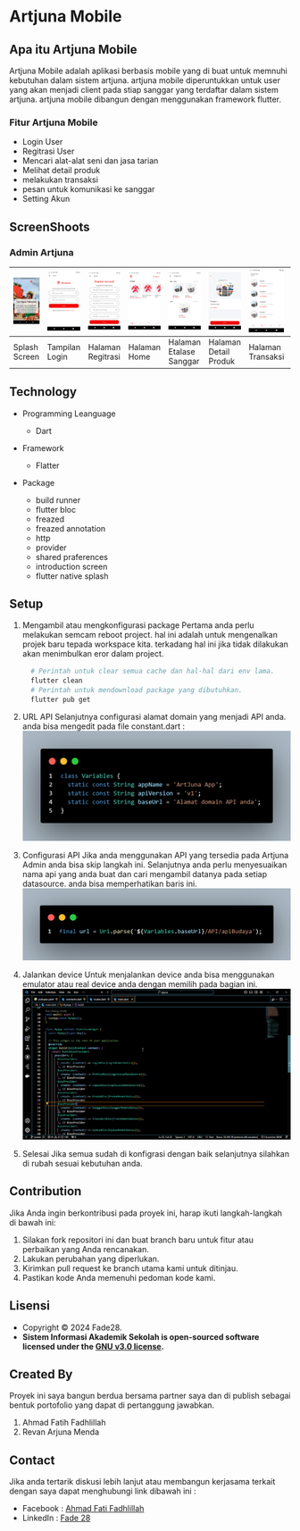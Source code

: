 # Artjuna Mobile

## Apa itu Artjuna Mobile

Artjuna Mobile adalah aplikasi berbasis mobile yang di buat untuk memnuhi kebutuhan dalam sistem artjuna. artjuna mobile diperuntukkan untuk user yang akan menjadi client pada stiap sanggar yang terdaftar dalam sistem artjuna. artjuna mobile dibangun dengan menggunakan framework flutter.

### Fitur Artjuna Mobile

* Login User
* Regitrasi User
* Mencari alat-alat seni dan jasa tarian
* Melihat detail produk
* melakukan transaksi
* pesan untuk komunikasi ke sanggar
* Setting Akun

## ScreenShoots

### Admin Artjuna

| ![splash](ss/splash.png) | ![login](ss/login.png) | ![Registrasi](ss/register.png) | ![Home](ss/home.png) | ![sanggar](ss/sanggar.png) | ![detail](ss/detail_produk.png) | ![transaksi](ss/transaksi.png) | ![dafpesan](ss/daftar_pesan.png) | ![pesan](ss/pesan.png) | ![profil](ss/profil.png) |
|--------------------------|------------------------|--------------------------------|----------------------|----------------------------|---------------------------------|--------------------------------|----------------------------------|------------------------|--------------------------|
| Splash Screen            | Tampilan Login         | Halaman Regitrasi              | Halaman Home         | Halaman Etalase Sanggar    | Halaman Detail Produk           | Halaman Transaksi              | Halaman Daftar Pesan             | Halaman Pesan          | Halaman Profil           |

## Technology

* Programming Leanguage
  * Dart

* Framework
  * Flatter

* Package
  * build runner
  * flutter bloc
  * freazed
  * freazed annotation
  * http
  * provider
  * shared praferences
  * introduction screen
  * flutter native splash

## Setup

1. Mengambil atau mengkonfigurasi package
   Pertama anda perlu melakukan semcam reboot project. hal ini adalah untuk mengenalkan projek baru tepada workspace kita. terkadang hal ini jika tidak dilakukan akan menimbulkan eror dalam project.
      ```PowerShell
        # Perintah untuk clear semua cache dan hal-hal dari env lama.
        flutter clean
        # Perintah untuk mendownload package yang dibutuhkan.
        flutter pub get
      ```
  
2. URL API
   Selanjutnya configurasi alamat domain yang menjadi API anda. anda bisa mengedit pada file constant.dart :
     ![domain API](ss/domain.png)
   
3. Configurasi API
   Jika anda menggunakan API yang tersedia pada Artjuna Admin anda bisa skip langkah ini. Selanjutnya anda perlu menyesuaikan nama api yang anda buat dan cari mengambil datanya pada setiap datasource. anda bisa memperhatikan baris ini.
   ![API](ss/api.png)
   
4. Jalankan device
   Untuk menjalankan device anda bisa menggunakan emulator atau real device anda dengan memilih pada bagian ini.
   ![Star_Device](ss/device.gif)

5. Selesai
   Jika semua sudah di konfigrasi dengan baik selanjutnya silahkan di rubah sesuai kebutuhan anda.

## Contribution

Jika Anda ingin berkontribusi pada proyek ini, harap ikuti langkah-langkah di bawah ini:

1. Silakan fork repositori ini dan buat branch baru untuk fitur atau perbaikan yang Anda rencanakan.
2. Lakukan perubahan yang diperlukan.
3. Kirimkan pull request ke branch utama kami untuk ditinjau.
4. Pastikan kode Anda memenuhi pedoman kode kami.

## Lisensi

- Copyright © 2024 Fade28.
- **Sistem Informasi Akademik Sekolah is open-sourced software licensed under the [GNU v3.0 license](LICENSE).**

## Created By

Proyek ini saya bangun berdua bersama partner saya dan di publish sebagai bentuk portofolio yang dapat di pertanggung jawabkan.
 1. Ahmad Fatih Fadhlillah
 2. Revan Arjuna Menda

## Contact

Jika anda tertarik diskusi lebih lanjut atau membangun kerjasama terkait dengan saya dapat menghubungi link dibawah ini :
- Facebook : <a href="https://www.facebook.com/fatihbro/">Ahmad Fati Fadhlillah</a>
- LinkedIn : <a href="https://www.linkedin.com/in/fatih-fadhlillah-876654241">Fade 28</a>
